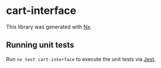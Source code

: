 # cart-interface

This library was generated with [Nx](https://nx.dev).

## Running unit tests

Run `nx test cart-interface` to execute the unit tests via [Jest](https://jestjs.io).
